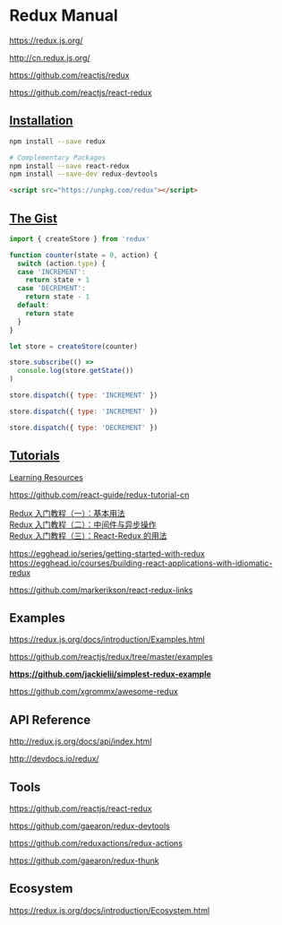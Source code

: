 # Redux Manual

https://redux.js.org/

http://cn.redux.js.org/

https://github.com/reactjs/redux

https://github.com/reactjs/react-redux

## [Installation](https://redux.js.org/#installation)

```bash
npm install --save redux

# Complementary Packages
npm install --save react-redux
npm install --save-dev redux-devtools
```

```html
<script src="https://unpkg.com/redux"></script>
```

## [The Gist](https://redux.js.org/#the-gist)

```javascript
import { createStore } from 'redux'

function counter(state = 0, action) {
  switch (action.type) {
  case 'INCREMENT':
    return state + 1
  case 'DECREMENT':
    return state - 1
  default:
    return state
  }
}

let store = createStore(counter)

store.subscribe(() =>
  console.log(store.getState())
)

store.dispatch({ type: 'INCREMENT' })

store.dispatch({ type: 'INCREMENT' })

store.dispatch({ type: 'DECREMENT' })
```

## [Tutorials](https://redux.js.org/docs/introduction/LearningResources.html)

[Learning Resources](https://redux.js.org/docs/introduction/LearningResources.html)

https://github.com/react-guide/redux-tutorial-cn

[Redux 入门教程（一）：基本用法](http://www.ruanyifeng.com/blog/2016/09/redux_tutorial_part_one_basic_usages.html) \
[Redux 入门教程（二）：中间件与异步操作](http://www.ruanyifeng.com/blog/2016/09/redux_tutorial_part_two_async_operations.html) \
[Redux 入门教程（三）：React-Redux 的用法](http://www.ruanyifeng.com/blog/2016/09/redux_tutorial_part_three_react-redux.html)

https://egghead.io/series/getting-started-with-redux \
https://egghead.io/courses/building-react-applications-with-idiomatic-redux

https://github.com/markerikson/react-redux-links

## Examples

https://redux.js.org/docs/introduction/Examples.html

https://github.com/reactjs/redux/tree/master/examples

**https://github.com/jackielii/simplest-redux-example**

https://github.com/xgrommx/awesome-redux

## API Reference

http://redux.js.org/docs/api/index.html

http://devdocs.io/redux/

## Tools

https://github.com/reactjs/react-redux

https://github.com/gaearon/redux-devtools

https://github.com/reduxactions/redux-actions

https://github.com/gaearon/redux-thunk

## Ecosystem

https://redux.js.org/docs/introduction/Ecosystem.html